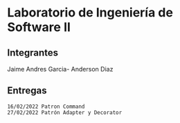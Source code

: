 # Laboratorio de Ingeniería de Software II

## Integrantes
Jaime Andres Garcia- Anderson Diaz


## Entregas
```
16/02/2022 Patron Command
27/02/2022 Patrón Adapter y Decorator
```